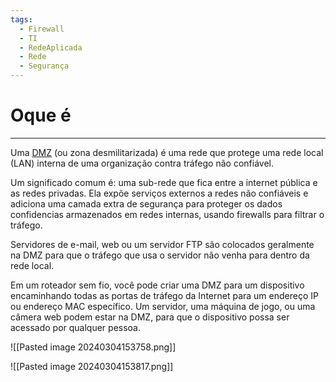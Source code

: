 ```yaml
---
tags:
  - Firewall
  - TI
  - RedeAplicada
  - Rede
  - Segurança
---
```

# Oque é
---

Uma [DMZ](https://www.fortinet.com/br/resources/cyberglossary/what-is-dmz) (ou zona desmilitarizada) é uma rede que protege uma rede local (LAN) interna de uma organização contra tráfego não confiável. 

Um significado comum é: uma sub-rede que fica entre a internet pública e as redes privadas. Ela expõe serviços externos a redes não confiáveis e adiciona uma camada extra de segurança para proteger os dados confidencias armazenados em redes internas, usando firewalls para filtrar o tráfego.

Servidores de e-mail, web ou um servidor FTP são colocados geralmente na DMZ para que o tráfego que usa o servidor não venha para dentro da rede local.

Em um roteador sem fio, você pode criar uma DMZ para um dispositivo encaminhando todas as portas de tráfego da Internet para um endereço IP ou endereço MAC específico. Um servidor, uma máquina de jogo, ou uma câmera web podem estar na DMZ, para que o dispositivo possa ser acessado por qualquer pessoa.

![[Pasted image 20240304153758.png]]

![[Pasted image 20240304153817.png]]

